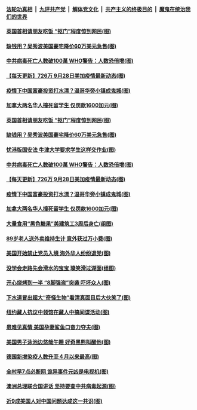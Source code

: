 ####  [法轮功真相](../../../../basic/blob/master/README.md?t=09300031) &nbsp;|&nbsp; [九评共产党](../../../../9ping.md/blob/master/README.md?t=09300031) &nbsp;|&nbsp; [解体党文化](../../../../jtdwh.md/blob/master/README.md?t=09300031)  &nbsp;|&nbsp; [共产主义的终极目的](../../../../gczydzjmd.md/blob/master/README.md?t=09300031) &nbsp;|&nbsp; [魔鬼在统治我们的世界](../../../../mgztzwmdsj.md/blob/master/README.md?t=09300031) 

#### [英国首相请朋友吃饭 “抠门”程度惊到网民(图)](../pages/p3/947668.md?t=09300031) 

#### [缺钱用？吴秀波美国豪宅降价60万美元急售(图)](../pages/p3/947612.md?t=09300031) 

#### [中共病毒死亡人数破100萬 WHO警告：人数恐倍增(图)](../pages/p3/947603.md?t=09300031) 

#### [【每天更新】726万 9月28日美加疫情最新动态(图)](../pages/p3/944892.md?t=09300031) 

#### [疫情下中国富豪投资打水漂？温哥华旁小镇成鬼城(图)](../pages/p3/947582.md?t=09300031) 

#### [加拿大两名华人撞死留学生 仅罚款1600加元(图)](../pages/p3/947577.md?t=09300031) 

#### [英国首相请朋友吃饭 “抠门”程度惊到网民(图)](../pages/p3/947668.md?t=09300031) 

#### [缺钱用？吴秀波美国豪宅降价60万美元急售(图)](../pages/p3/947612.md?t=09300031) 

#### [忧港版国安法 牛津大学要求学生这样交作业(图)](../pages/p3/947606.md?t=09300031) 

#### [中共病毒死亡人数破100萬 WHO警告：人数恐倍增(图)](../pages/p3/947603.md?t=09300031) 

#### [【每天更新】726万 9月28日美加疫情最新动态(图)](../pages/p3/944892.md?t=09300031) 

#### [疫情下中国富豪投资打水漂？温哥华旁小镇成鬼城(图)](../pages/p3/947582.md?t=09300031) 

#### [加拿大两名华人撞死留学生 仅罚款1600加元(图)](../pages/p3/947577.md?t=09300031) 

#### [大量食用“黑色糖果”美建筑工3周后身亡(组图)](../pages/p3/947539.md?t=09300031) 

#### [89岁老人送外卖维持生计 意外获过万小费(图)](../pages/p3/947534.md?t=09300031) 

#### [美国开始禁止党员入境 海外华人纷纷退党(图)](../pages/p3/947520.md?t=09300031) 

#### [没学会走路先会滑水的宝宝 璨笑滑过湖面(组图)](../pages/p3/947511.md?t=09300031) 

#### [开心烧烤到一半 “8脚强盗”突袭 吓坏众人(图)](../pages/p3/946930.md?t=09300031) 

#### [下水道冒出超大“奇怪生物”看清真面目后大伙笑了(图)](../pages/p3/947272.md?t=09300031) 

#### [纽约藏人抗议中领馆在藏人中搞间谍活动(图)](../pages/p3/947440.md?t=09300031) 

#### [患难见真情 美国孕妻鲨鱼口奋力夺夫(图)](../pages/p3/947436.md?t=09300031) 

#### [美国男子泳池边悠哉午睡 好奇黑熊叫醒他(图)](../pages/p3/947432.md?t=09300031) 

#### [德国新增染疫人数升至４月以来最高(图)](../pages/p3/947428.md?t=09300031) 

#### [全村早7点必断网 诡异事件元凶是电视机(图)](../pages/p3/947402.md?t=09300031) 

#### [澳洲总理联合国讲话 坚持要查中共病毒起源(图)](../pages/p3/947403.md?t=09300031) 

#### [近9成美国人对中国问题达成这一共识(图)](../pages/p3/947327.md?t=09300031) 

